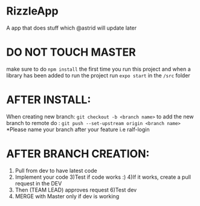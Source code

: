 # RizzleApp
A app that does stuff which @astrid will update later

# DO NOT TOUCH MASTER
make sure to do ``npm install`` the first time you run this project and when a library has been added
to run the project run ``expo start`` in the ``/src`` folder 

# AFTER INSTALL:
When creating new branch: ``git checkout -b <branch name>``
to add the new branch to remote do : ``git push --set-upstream origin <branch name>``
*Please name your branch after your feature i.e ralf-login

# AFTER BRANCH CREATION: 

1) Pull from dev to have latest code
2) Implement your code
3)Test if code works :)
4)If it works, create a pull request in the DEV
5) Then (TEAM LEAD) approves request 
6)Test dev
7) MERGE with Master only if dev is working




